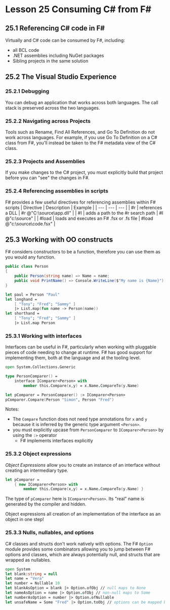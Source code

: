 # Lesson 25 Consuming C# from F#
## 25.1 Referencing C# code in F#
Virtually and C# code can be consumed by F#, including:
- all BCL code
- .NET assemblies including NuGet packages
- Sibling projects in the same solution

## 25.2 The Visual Studio Experience
### 25.2.1 Debugging
You can debug an application that works across both languages.
The call stack is preserved across the two languages.

### 25.2.2 Navigating across Projects
Tools such as Rename, Find All References, and Go To Definition do not work across languages.
For example, if you use Go To Definition on a C# class from F#, you'll instead be taken to the F# metadata view of the C# class.

### 25.2.3 Projects and Assemblies
If you make changes to the C# project, you must explicitly build that project before you can "see" the changes in F#.

### 25.2.4 Referencing assemblies in scripts
F# provides a few useful directives for referencing assemblies within F# scripts
| Directive | Description | Example |
| --- | --- | --- |
| #r | references a DLL | #r @"C:\source\app.dll" |
| #I | adds a path to the #r search path | #I @"c:\source\" |
| #load | loads and executes an F# .fsx or .fs file | #load @"c:\source\code.fsx" |

## 25.3 Working with OO constructs
F# considers constructors to be a function, therefore you can use them as you would any function.
```csharp
public class Person
{
    public Person(string name) => Name = name;
    public void PrintName() => Console.WriteLine($"My name is {Name}");
}
```
```fsharp
let paul = Person "Paul"
let longhand =
    [ "Tony"; "Fred"; "Sammy" ]
    |> List.map(fun name -> Person(name))
let shorthand =
    [ "Tony"; "Fred"; "Sammy" ]
    |> List.map Person
```

### 25.3.1 Working with interfaces
Interfaces can be useful in F#, particularly when working with pluggable pieces of code needing to change at runtime.
F# has good support for implementing them, both at the language and at the tooling level.

```fsharp
open System.Collections.Generic

type PersonComparer() =
    interface IComparer<Person> with
        member this.Compare(x,y) = x.Name.CompareTo(y.Name)

let pComparer = PersonComparer() :> IComparer<Person>
pComparer.Compare(Person "Simon", Person "Fred")
```

Notes:
- The `Compare` function does not need type annotations for `x` and `y` because it is inferred by the generic type argument `<Person>`.
- you must explicitly upcase from `PersonComparer` to `IComparer<Person>` by using the `:>` operator
  - F# implements interfaces explicitly

### 25.3.2 Object expressions
_Object Expressions_ allow you to create an instance of an interface without creating an intermediary type.

```fsharp
let pComparer =
    { new IComparer<Person> with
        member this.Compare(x,y) = x.Name.CompareTo(y.Name) }
```

The type of `pComparer` here is `IComparer<Person>`.
Its "real" name is generated by the compiler and hidden.

Object expressions all creation of an implementation of the interface as an object in one step!

### 25.3.3 Nulls, nullables, and options
C# classes and structs don't work natively with options.
The F# `Option` module provides some combinators allowing you to jump between F# options and classes, which are always potentially null, and structs that are wrapped as nullables.

```fsharp
open System
let blank:string = null
let name = "Vera"
let number = Nullable 10
let blankAsOption = blank |> Option.ofObj // null maps to None
let nameAsOption = name |> Option.ofObj // non-null maps to Some
let numberAsOption = number |> Option.ofNullable
let unsafeName = Some "Fred" |> Option.toObj // options can be mapped back to classes or Nullable types
```